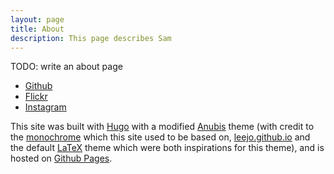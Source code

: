 ```yaml
---
layout: page
title: About
description: This page describes Sam
---
```


TODO: write an about page

* [Github](https://github.com/sams96)
* [Flickr](https://flickr.com/photos/ss9679)
* [Instagram](https://instagram.com/mondoman712)


This site was built with [Hugo](https://gohugo.io) with a modified
[Anubis](https://github.com/mitrichius/hugo-theme-anubis) theme (with credit to
the [monochrome](https://github.com/dyutibarma/monochrome) which this site used
to be based on, [leejo.github.io](https://leejo.github.io) and the default
[LaTeX](https://www.latex-project.org) theme which were both inspirations for
this theme), and is hosted on [Github Pages](https://pages.github.com).

